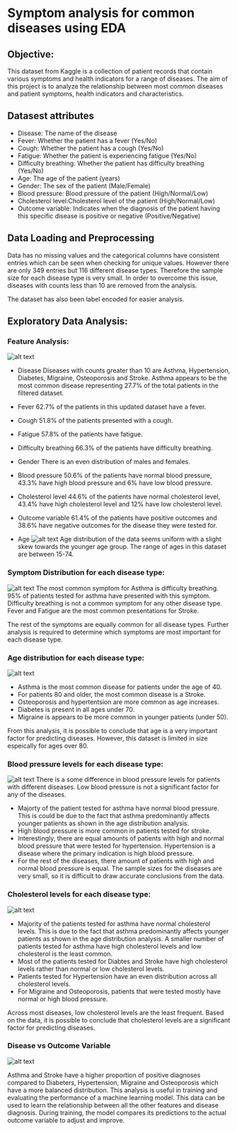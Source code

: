 

# Symptom analysis for common diseases using EDA

## Objective: 

This dataset from Kaggle is a collection of patient records that contain various symptoms and health indicators for a range of diseases. The aim of this project is to analyze the relationship between most common diseases and patient symptoms, health indicators and characteristics.

## Datasest attributes
* Disease: The name of the disease
* Fever: Whether the patient has a fever (Yes/No)
* Cough: Whether the patient has a cough (Yes/No)
* Fatigue: Whether the patient is experiencing fatigue (Yes/No)
* Difficulty breathing: Whether the patient has difficulty breathing (Yes/No)
* Age: The age of the patient (years)
* Gender: The sex of the patient (Male/Female)
* Blood pressure: Blood pressure of the patient (High/Normal/Low)
* Cholesterol level:Cholesterol level of the patient (High/Normal/Low)
* Outcome variable: Indicates when the diagnosis of the patient having this specific disease is positive or negative (Positive/Negative)
  
## Data Loading and Preprocessing

Data has no missing values and the categorical columns have consistent entries which can be seen when checking for unique values. However there are only 349 entries but 116 different disease types. Therefore the sample size for each disease type is very small. In order to overcome this issue, diseases with counts less than 10 are removed from the analysis. 

The dataset has also been label encoded for easier analysis. 

## Exploratory Data Analysis:

### Feature Analysis:
![alt text](image.png)
- Disease
Diseases with counts greater than 10 are Asthma, Hypertension, Diabetes, Migraine, Osteoporosis and Stroke. Asthma appears to be the most common disease representing 27.7% of the total patients in the filtered dataset.

- Fever
62.7% of the patients in this updated dataset have a fever. 

- Cough
51.8% of the patients presented with a cough. 

- Fatigue
57.8% of the patients have fatigue. 

- Difficulty breathing
66.3% of the patients have difficulty breathing.

- Gender
There is an even distribution of males and females.

- Blood pressure
50.6% of the patients have normal blood pressure, 43.3% have high blood pressure and 6% have low blood pressure.

- Cholesterol level
44.6% of the patients have normal cholesterol level, 43.4% have high cholesterol level and 12% have low cholesterol level.

- Outcome variable
61.4% of the patients have positive outcomes and 38.6% have negative outcomes for the disease they were tested for.

- Age
![alt text](image-1.png)
Age distribution of the data seems uniform with a slight skew towards the younger age group. The range of ages in this dataset are between 15-74.


### Symptom Distribution for each disease type:
![alt text](image-6.png)
The most common symptom for Asthma is difficulty breathing. 95% of patients tested for asthma have presented with this symptom. Difficulty breathing is not a common symptom for any other disease type. Fever and Fatigue are the most common presentations for Stroke.

The rest of the symptoms are equally common for all disease types. Further analysis is required to determine which symptoms are most important for each disease type.


### Age distribution for each disease type:
![alt text](image-3.png)
- Asthma is the most common disease for patients under the age of 40.
- For patients 80 and older, the most common disease is a Stroke.
- Osteoporosis and hypertentsion are more common as age increases.
- Diabetes is present in all ages under 70.
- Migraine is appears to be more common in younger patients (under 50).

From this analysis, it is possible to conclude that age is a very important factor for predicting diseases. However, this dataset is limited in size espeically for ages over 80.

### Blood pressure levels for each disease type:
![alt text](image-4.png)
There is a some difference in blood pressure levels for patients with different diseases. Low blood pressure is not a significant factor for any of the diseases. 
- Majorty of the patient tested for asthma have normal blood pressure. This is could be due to the fact that asthma predominantly affects younger patients as shown in the age distribution analysis. 
- High blood pressure is more common in patients tested for stroke. 
- Interestingly, there are equal amounts of patients with high and normal blood pressure that were tested for hypertension. Hypertension is a disease where the primary indication is high blood pressure. 
- For the rest of the diseases, there amount of patients with high and normal blood pressure is equal. The sample sizes for the diseases are very small, so it is difficult to draw accurate conclusions from the data.

### Cholesterol levels for each disease type:
![alt text](image-7.png)
- Majority of the patients tested for asthma have normal cholesterol levels. This is due to the fact that asthma predominantly affects younger patients as shown in the age distribution analysis. A smaller number of patients tested for asthma have high cholesterol levels and low cholesterol is the least common.
- Most of the patients tested for Diabtes and Stroke have high cholesterol levels rather than normal or low cholesterol levels.
- Patients tested for Hypertension have an even distribution across all cholesterol levels. 
- For Migraine and Osteoporosis, patients that were tested mostly have normal or high blood pressure. 

Across most diseases, low cholesterol levels are the least frequent. Based on the data, it is possible to conclude that cholesterol levels are a significant factor for predicting diseases.

### Disease vs Outcome Variable
![alt text](image-8.png)

Asthma and Stroke have a higher proportion of positive diagnoses compared to Diabeters, Hypertension, Migraine and Osteoporosis which have a more balanced distribution. 
This analysis is useful in training and evaluating the performance of a machine learning model. This data can be used to learn the relationship between all the other features and disease diagnosis. During training, the model compares its predictions to the actual outcome variable to adjust and improve.

